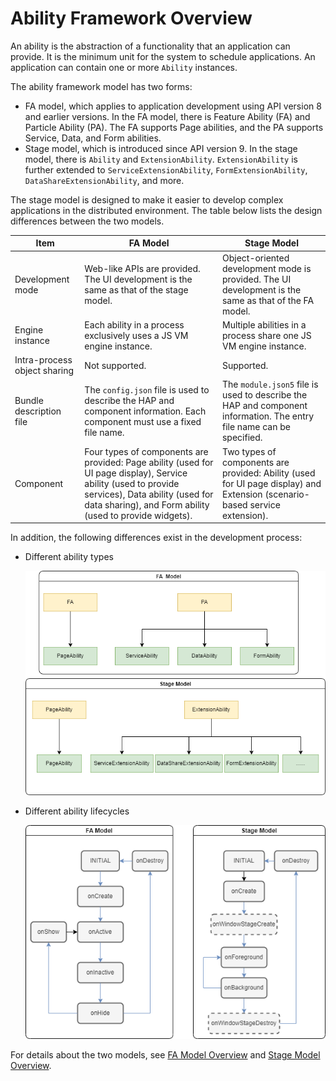 # Ability Framework Overview

An ability is the abstraction of a functionality that an application can provide. It is the minimum unit for the system to schedule applications. An application can contain one or more `Ability` instances.

The ability framework model has two forms:

- FA model, which applies to application development using API version 8 and earlier versions. In the FA model, there is Feature Ability (FA) and Particle Ability (PA). The FA supports Page abilities, and the PA supports Service, Data, and Form abilities. 
- Stage model, which is introduced since API version 9. In the stage model, there is `Ability` and `ExtensionAbility`. `ExtensionAbility` is further extended to `ServiceExtensionAbility`, `FormExtensionAbility`, `DataShareExtensionAbility`, and more.

The stage model is designed to make it easier to develop complex applications in the distributed environment. The table below lists the design differences between the two models.

| Item          | FA Model                                                      | Stage Model                                               |
| -------------- | ------------------------------------------------------------ | -------------------------------------------------------- |
| Development mode      | Web-like APIs are provided. The UI development is the same as that of the stage model.                    | Object-oriented development mode is provided. The UI development is the same as that of the FA model.            |
| Engine instance      | Each ability in a process exclusively uses a JS VM engine instance.              | Multiple abilities in a process share one JS VM engine instance.      |
| Intra-process object sharing| Not supported.                                                  | Supported.                                                 |
| Bundle description file    | The `config.json` file is used to describe the HAP and component information. Each component must use a fixed file name.| The `module.json5` file is used to describe the HAP and component information. The entry file name can be specified.|
| Component          | Four types of components are provided: Page ability (used for UI page display), Service ability (used to provide services), Data ability (used for data sharing), and Form ability (used to provide widgets).| Two types of components are provided: Ability (used for UI page display) and Extension (scenario-based service extension).  |

In addition, the following differences exist in the development process:

* Different ability types

  ![favsstage](figures/favsstage.png)

* Different ability lifecycles

  ![lifecycle](figures/lifecycle.png)

For details about the two models, see [FA Model Overview](fa-brief.md) and [Stage Model Overview](stage-brief.md).
